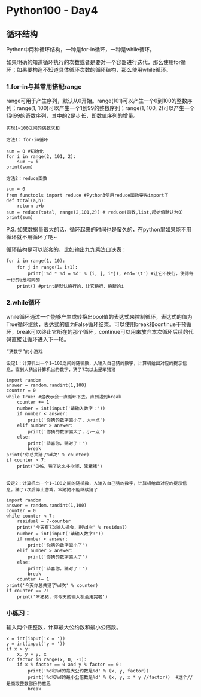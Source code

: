 # Python100 - Day4

## 循环结构

Python中两种循环结构，一种是for-in循环，一种是while循环。

如果明确的知道循环执行的次数或者是要对一个容器进行迭代，那么使用for循环；如果要构造不知道具体循环次数的循环结构，那么使用while循环。

### 1.for-in与其常用搭配range

range可用于产生序列，默认从0开始。range(101)可以产生一个0到100的整数序列；range(1, 100)可以产生一个1到99的整数序列；range(1, 100, 2)可以产生一个1到99的奇数序列，其中的2是步长，即数值序列的增量。

	实现1~100之间的偶数求和

	方法1: for-in循环
	
	sum = 0 #初始化
	for i in range(2, 101, 2):
		sum += i
	print(sum)

	方法2：reduce函数

	sum = 0
	from functools import reduce #Python3使用reduce函数要先import了
	def total(a,b):
		return a+b
	sum = reduce(total, range(2,101,2)) # reduce(函数,list,起始值默认为0）
	print(sum)


P.S. 如果数据量很大的话，循环起来的时间也是蛮久的，在python里如果能不用循环就不用循环了吧~

循环结构是可以嵌套的，比如输出九九乘法口诀表：
	
	for i in range(1, 10):
		for j in range(1，i+1):
			print('%d * %d = %d' % (i, j, i*j), end='\t') #让它不换行，使得每一行的i是相同的
		print() #print是默认换行的，让它换行，换新的i

### 2.while循环

while循环通过一个能够产生或转换出bool值的表达式来控制循环，表达式的值为True循环继续，表达式的值为False循环结束。可以使用break和continue干预循环，break可以终止它所在的那个循环，continue可以用来放弃本次循环后续的代码直接让循环进入下一轮。


	“猜数字”的小游戏

	设定1：计算机出一个1~100之间的随机数，人输入自己猜的数字，计算机给出对应的提示信息，直到人猜出计算机出的数字，猜了7次以上是笨猪猪
	
	import random 
	answer = random.randint(1,100)
	counter = 0
	while True: #这表示会一直循环下去，直到遇到break
		counter += 1
		number = int(input('请输入数字：'))
		if number < answer:
			print('你猜的数字偏小了，大一点')
		elif number > answer:
			print('你猜的数字偏大了，小一点')
		else:
			print('恭喜你，猜对了！')
			break
	print('你总共猜了%d次' % counter)
	if counter > 7:
		print('OMG，猜了这么多次呢，笨猪猪')


	设定2：计算机出一个1~100之间的随机数，人输入自己猜的数字，计算机给出对应的提示信息，猜了7次后停止游戏，笨猪猪不能继续猜了

	import random 
	answer = random.randint(1,100)
	counter = 0
	while counter < 7:
		residual = 7-counter
		print('今天有7次输入机会，剩%d次' % residual）
		number = int(input('请输入数字:'))
		if number < answer:
			print('你猜的数字偏小了')
		elif number > answer:
			print('你猜的数字偏大了')
		else:
			print('恭喜你，猜对了！')
			break
		counter += 1
	print('今天你总共猜了%d次' % counter)
	if counter == 7:
		print('笨猪猪，你今天的输入机会用完啦')

### 小练习：

输入两个正整数，计算最大公约数和最小公倍数。

	x = int(input('x = '))
	y = int(input('y = '))
	if x > y:
	    x, y = y, x
	for factor in range(x, 0, -1):
	    if x % factor == 0 and y % factor == 0:
	        print('%d和%d的最大公约数是%d' % (x, y, factor))
	        print('%d和%d的最小公倍数是%d' % (x, y, x * y //factor))  #这个//是商取整数部份的意思
        	break